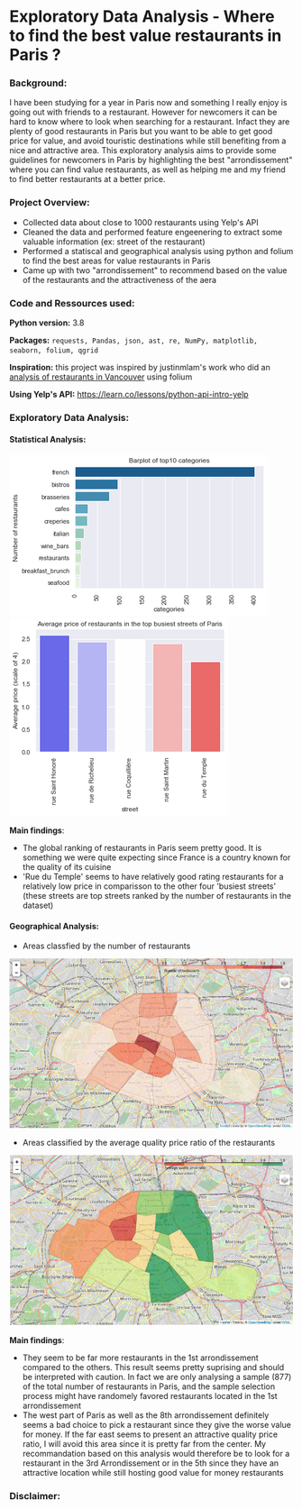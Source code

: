 # Exploratory Data Analysis - Where to find the best value restaurants in Paris ?

### Background:

I have been studying for a year in Paris now and something I really enjoy is going out with friends to a restaurant. However for newcomers it can be hard to know where to look when searching for a restaurant. Infact they are plenty of good restaurants in Paris but you want to be able to get good price for value, and avoid touristic destinations while still benefiting from a nice and attractive area. 
This exploratory analysis aims to provide some guidelines for newcomers in Paris by highlighting the best "arrondissement" where you can find value restaurants, as well as helping me and my friend to find better restaurants at a better price.

### Project Overview:

* Collected data about close to 1000 restaurants using Yelp's API
* Cleaned the data and performed feature engeenering to extract some valuable information (ex: street of the restaurant)
* Performed a statiscal and geographical analysis using python and folium to find the best areas for value restaurants in Paris 
* Came up with two "arrondissement" to recommend based on the value of the restaurants and the attractiveness of the aera

### Code and Ressources used:

**Python version:** 3.8

**Packages:** `requests, Pandas, json, ast, re, NumPy, matplotlib, seaborn, folium, qgrid`

**Inspiration:** this project was inspired by justinmlam's work who did an [analysis of restaurants in Vancouver](https://github.com/justinmlam/foodcouver) using folium

**Using Yelp's API:** https://learn.co/lessons/python-api-intro-yelp

### Exploratory Data Analysis:

#### Statistical Analysis:

![alt text](https://github.com/imrane-boucher/eda_restaurant_paris/blob/master/images/top_categories_restaurants.png) ![alt text](https://github.com/imrane-boucher/eda_restaurant_paris/blob/master/images/avg_price_busy_streets.png)

**Main findings**:
* The global ranking of restaurants in Paris seem pretty good. It is something we were quite expecting since France is a country known for the quality of its cuisine
* 'Rue du Temple' seems to have relatively good rating restaurants for a relatively low price in comparisson to the other four 'busiest streets' (these streets are top streets ranked by the number of restaurants in the dataset)

#### Geographical Analysis:

* Areas classfied by the number of restaurants 

![alt text](https://github.com/imrane-boucher/eda_restaurant_paris/blob/master/images/map_nber_restaurants.PNG)

* Areas classified by the average quality price ratio of the restaurants 

![alt text](https://github.com/imrane-boucher/eda_restaurant_paris/blob/master/images/map_avg_quality_ratio.PNG)

**Main findings**:
* They seem to be far more restaurants in the 1st arrondissement compared to the others. This result seems pretty suprising and should be interpreted with caution. In fact we are only analysing a sample (877) of the total number of restaurants in Paris, and the sample selection process might have randomely favored restaurants located in the 1st arrondissement
* The west part of Paris as well as the 8th arrondissement definitely seems a bad choice to pick a restaurant since they give the worse value for money. If the far east seems to present an attractive quality price ratio, I will avoid this area since it is pretty far from the center. My recommandation based on this analysis would therefore be to look for a restaurant in the 3rd Arrondissement or in the 5th since they have an attractive location while still hosting good value for money restaurants

### Disclaimer:
